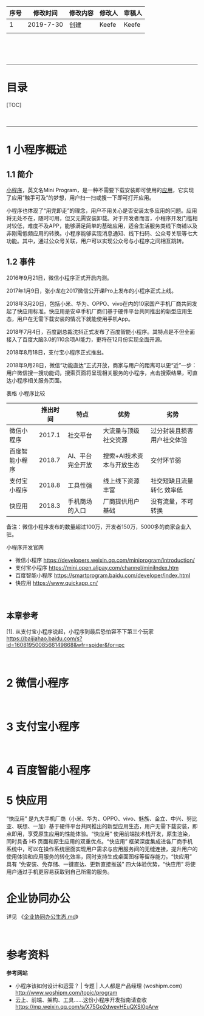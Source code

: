 | 序号 | 修改时间  | 修改内容 | 修改人 | 审稿人 |
| ---- | --------- | -------- | ------ | ------ |
| 1    | 2019-7-30 | 创建     | Keefe | Keefe |
|      |           |          |        |        |



<br><br><br>

---

# 目录

[TOC]
<br><br><br>

---

# 1  小程序概述

## 1.1   简介

[小程序](https://baike.baidu.com/item/小程序)，英文名Mini Program，是一种不需要下载安装即可使用的[应用](https://baike.baidu.com/item/应用)，它实现了应用“触手可及”的梦想，用户扫一扫或搜一下即可打开应用。

小程序也体现了“用完即走”的理念，用户不用关心是否安装太多应用的问题。应用将无处不在，随时可用，但又无需安装卸载。对于开发者而言，小程序开发门槛相对较低，难度不及APP，能够满足简单的基础应用，适合生活服务类线下商铺以及非刚需低频应用的转换。小程序能够实现消息通知、线下扫码、公众号关联等七大功能。其中，通过公众号关联，用户可以实现公众号与小程序之间相互跳转。

## 1.2   事件

2016年9月21日，微信小程序正式开启内测。

2017年1月9日，张小龙在2017微信公开课Pro上发布的小程序正式上线。

2018年3月20日，包括小米、华为、OPPO、vivo在内的10家国产手机厂商共同发起了快应用标准。快应用是安卓手机厂商们基于硬件平台共同推出的新型应用生态，用户在无需下载安装的情况下就能使用手机App。

2018年7月4日，百度副总裁沈抖正式发布了百度智能小程序。其特点是不但全面接入了百度大脑3.0的110余项AI能力，更将在12月份实现全面开源。

2018年8月18日，支付宝小程序正式推出。

2018年9月28日，微信“功能直达”正式开放，商家与用户的距离可以更“近”一步：用户微信搜一搜功能词，搜索页面将呈现相关服务的小程序，点击搜索结果，可直达小程序相关服务页面。


表格 小程序比较

|                | 推出时间 | 特点             | 优势                      | 劣势                       |
| -------------- | -------- | ---------------- | ------------------------- | -------------------------- |
| 微信小程序     | 2017.1   | 社交平台         | 大流量与顶级社交资源      | 过分封装且损害用户社交体验 |
| 百度智能小程序 | 2018.7   | AI、平台完全开放 | 搜索+AI技术资本与开放生态 | 交付环节弱                 |
| 支付宝小程序   | 2018.8   | 工具性强         | 线上线下资源丰富          | 社交短缺且流量转化  效率低 |
| 快应用         | 2018.3   | 手机商场的入口   | 厂商提供用户基础          | 没有流量，不可转换         |

备注：微信小程序发布的数量超过100万，开发者150万，5000多的商家企业入驻。



小程序开发官网
* 微信小程序 https://developers.weixin.qq.com/miniprogram/introduction/
* 支付宝小程序 https://mini.open.alipay.com/channel/miniIndex.htm
* 百度智能小程序 https://smartprogram.baidu.com/developer/index.html
* 快应用 https://www.quickapp.cn/



<br>

## 本章参考

[1].   从支付宝小程序说起，小程序到最后恐怕容不下第三个玩家 https://baijiahao.baidu.com/s?id=1608195008566149868&wfr=spider&for=pc



<br>

# 2  微信小程序





<br>

# 3   支付宝小程序





<br>

# 4 百度智能小程序





# 5  快应用

“快应用” 是九大手机厂商（小米、华为、OPPO、vivo、魅族、金立、中兴、努比亚、联想、一加）基于硬件平台共同推出的新型应用生态，用户无需下载安装，即点即用，享受原生应用的性能体验。“快应用” 使用前端技术栈开发，原生渲染，同时具备 H5 页面和原生应用的双重优点。“快应用” 框架深度集成进各厂商手机系统中，可以在操作系统层面实现用户需求与应用服务间的无缝连接，提升用户的使用体验和应用服务的转化效率，同时支持生成桌面图标等留存能力。“快应用” 具有 “免安装、免存储、一键直达、更新直接推送” 四大体验优势，“快应用” 将使用户通过手机更容易获取到自己所需的服务。



# 企业协同办公

详见 《[企业协同办公生态.md](./企业协同办公生态.md)》



<br>

# 参考资料

**参考网站**

* 小程序该如何设计和运营？ | 专题 | 人人都是产品经理 (woshipm.com)   http://www.woshipm.com/topic/program
* 云上、前端、架构、工具……这份小程序开发指南请查收  https://mp.weixin.qq.com/s/X75Go2dwevHEuQXSl0pArw



